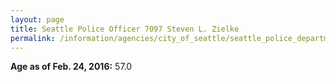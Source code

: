 ```yaml
---
layout: page
title: Seattle Police Officer 7097 Steven L. Zielke
permalink: /information/agencies/city_of_seattle/seattle_police_department/copbook/7097/
---
```


**Age as of Feb. 24, 2016:** 57.0
